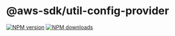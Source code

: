 # @aws-sdk/util-config-provider

[![NPM version](https://img.shields.io/npm/v/@aws-sdk/util-config-provider/latest.svg)](https://www.npmjs.com/package/@aws-sdk/util-config-provider)
[![NPM downloads](https://img.shields.io/npm/dm/@aws-sdk/util-config-provider.svg)](https://www.npmjs.com/package/@aws-sdk/util-config-provider)
